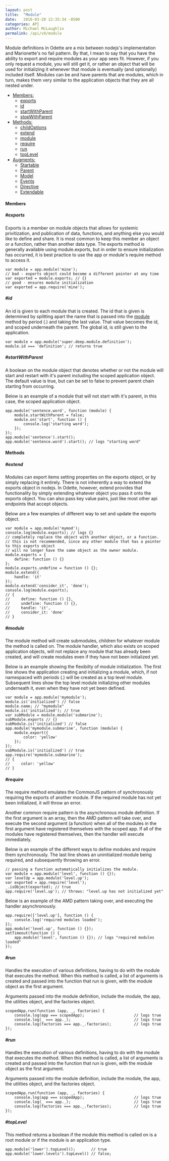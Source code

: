 ```yaml
---
layout: post
title:  "Module"
date:   2016-03-20 12:35:34 -0500
categories: API
author: Michael McLaughlin
permalink: /api/v0/module
---
```


<p>Module definitions in Odette are a mix between nodejs's implementation and Marionette's no fail pattern. By that, I mean to say that you have the ability to export and require modules as your app sees fit. However, if you only request a module, you will still get it, or rather an object that will be used for initializing it whenever that module is eventually (and optionally) included itself. Modules can be and have parents that are modules, which in turn, makes them very similar to the application objects that they are all nested under.</p>
<ul class="list navigation-links">
    <li class="left clear-left">
        <a href="#members">Members:</a>
        <ul class="list nested-list">
            <li class="left clear-left"><a href="#members_exports">exports</a></li>
            <li class="left clear-left"><a href="#members_id">id</a></li>
            <li class="left clear-left"><a href="#members_startWithParent">startWithParent</a></li>
            <li class="left clear-left"><a href="#members_stopWithParent">stopWithParent</a></li>
        </ul>
    </li>
    <li class="left clear-left">
        <a href="#methods">Methods:</a>
        <ul class="list nested-list">
            <li class="left clear-left"><a href="#methods_childOptions">childOptions</a></li>
            <li class="left clear-left"><a href="#methods_extend">extend</a></li>
            <li class="left clear-left"><a href="#methods_module">module</a></li>
            <li class="left clear-left"><a href="#methods_require">require</a></li>
            <li class="left clear-left"><a href="#methods_run">run</a></li>
            <li class="left clear-left"><a href="#methods_topLevel">topLevel</a></li>
        </ul>
    </li>
    <li class="left clear-left">
        <a href="javascript:void 0;">Augments:</a>
        <ul class="list nested-list">
            <li class="left clear-left"><a href="/api/v0/startable">Startable</a></li>
            <li class="left clear-left"><a href="/api/v0/parent">Parent</a></li>
            <li class="left clear-left"><a href="/api/v0/model">Model</a></li>
            <li class="left clear-left"><a href="/api/v0/events">Events</a></li>
            <li class="left clear-left"><a href="/api/v0/directive">Directive</a></li>
            <li class="left clear-left"><a href="/api/v0/extendable">Extendable</a></li>
        </ul>
    </li>
</ul>
<h4 id="members" class="title-headline">Members</h4>
<h5 id="members_exports" class="title-headline">#exports</h5>
<p>Exports is a member on module objects that allows for systemic privitization, and publication of data, functions, and anything else you would like to define and share. It is most common to keep this member an object or a function, rather than another data type. The exports method is generally available using module.exports, but in order to ensure initialization has occurred, it is best practice to use the app or module's require method to access it.</p>
<div class="card">
    <div class="card-content code-step">
        <pre class="code code-section"><code class="language-javascript">var module = app.module('mine');
// bad - exports object could become a different pointer at any time
var exported = module.exports; // {}
// good - ensures module initialization
var exported = app.require('mine');
</code></pre>
    </div>
</div>
<h5 id="members_id" class="title-headline">#id</h5>
<p>An id is given to each module that is created. The id that is given is determined by splitting apart the name that is passed into the <a href="#methods_module">module</a> method by period (.) and taking the last value. That value becomes the id, and scoped underneath the parent. The global id, is still given to the application.</p>
<div class="card">
    <div class="card-content code-step">
        <pre class="code code-section"><code class="language-javascript">var module = app.module('super.deep.module.definition');
module.id === 'definition'; // returns true</code></pre>
    </div>
</div>
<h5 id="members_startWithParent" class="title-headline">#startWithParent</h5>
<p>A boolean on the module object that denotes whether or not the module will start and restart with it's parent including the scoped application object. The default value is true, but can be set to false to prevent parent chain starting from occurring.</p>
<div class="card">
    <div class="card-content code-step">
        <p>Below is an example of a module that will not start with it's parent, in this case, the scoped application object.</p>
        <pre class="code code-section"><code class="language-javascript">app.module('sentence.word', function (module) {
    module.startWithParent = false;
    module.on('start', function () {
        console.log('starting word');
    });
});
app.module('sentence').start();
app.module('sentence.word').start(); // logs "starting word"</code></pre>
    </div>
</div>
<h4 id="methods" class="title-headline">Methods</h4>
<h5 id="methods_extend" class="title-headline">#extend</h5>
<p>Modules can export items setting properties on the exports object, or by simply replacing it entirely. There is not inherently a way to extend the exports object in nodejs. In Odette, however, extend provides that functionality by simply extending whatever object you pass it onto the exports object. You can also pass key value pairs, just like most other api endpoints that accept objects.</p>
<div class="card">
    <div class="card-content code-step">
        <p>Below are a few examples of different way to set and update the exports object.</p>
        <pre class="code code-section"><code class="language-javascript">var module = app.module('mymod');
console.log(module.exports); // logs {}
// completely replace the object with another object, or a function.
// this is not recommended, since any other module that has a pointer to this exports object
// will no longer have the same object as the owner module.
module.exports = {
    define: function () {}
};
module.exports.undefine = function () {};
module.extend({
    handle: 'it'
});
module.extend('consider_it', 'done');
console.log(module.exports);
// {
//     define: function () {},
//     undefine: function () {},
//     handle: 'it',
//     consider_it: 'done'
// }</code></pre>
    </div>
</div>
<h5 id="methods_module" class="title-headline">#module</h5>
<p>The module method will create submodules, children for whatever module the method is called on. The module handler, which also exists on scoped application objects, will not replace any module that has already been created, and will create modules even if they have not been initialized yet.</p>
<div class="card">
    <div class="card-content code-step">
        <p>Below is an example showing the flexibilty of module initialization. The first line shows the application creating and initializing a module, which, if not namespaced with periods (.) will be created as a top level module. Subsequent lines show the top level module initializing other modules underneath it, even when they have not yet been defined.</p>
        <pre class="code code-section"><code class="language-javascript">var module = app.module('mymodule');
module.is('initialized') // false
module.name; // "mymodule"
module.is('initialized'); // true
var subModule = module.module('submarine');
subModule.exports // {}
subModule.is('initialized') // false
app.module('mymodule.submarine', function (module) {
    module.export({
        color: 'yellow'
    });
});
subModule.is('initialized') // true
app.require('mymodule.submarine');
// {
//     color: 'yellow'
// }
</code></pre>
    </div>
</div>
<h5 id="require" class="title-headline">#require</h5>
<p>The require method emulates the CommonJS pattern of synchronously requiring the exports of another module. If the required module has not yet been initialized, it will throw an error.</p>
<p>Another common require pattern is the asynchronous module definition. If the first argument is an array, then the AMD pattern will take over, and execute the second argument (a function) when all of the modules in the first argument have registered themselves with the scoped app. If all of the modules have registered themselves, then the handler will execute immediately.</p>
<div class="card">
    <div class="card-content code-step">
        <p>Below is an example of the different ways to define modules and require them synchronously. The last line shows an uninitialized module being required, and subsequently throwing an error.</p>
        <pre class="code code-section"><code class="language-javascript">// passing a function automatically initializes the module.
var module = app.module('level', function () {});
var levelUp = app.module('level.up');
var exported = app.require('level');
_.isObject(exported); // true
app.require('level.up'); // throws: "level.up has not initialized yet"</code></pre>
    </div>
</div>
<div class="card">
    <div class="card-content code-step">
        <p>Below is an example of the AMD pattern taking over, and executing the handler asynchronously.</p>
        <pre class="code code-section"><code class="language-javascript">app.require(['level.up'], function () {
    console.log('required modules loaded');
});
app.module('level.up', function () {});
setTimeout(function () {
    app.module('level', function () {}); // logs "required modules loaded"
});</code></pre>
    </div>
</div>
<h5 id="run" class="title-headline">#run</h5>
<p>Handles the execution of various definitions, having to do with the module that executes the method. When this method is called, a list of arguments is created and passed into the function that run is given, with the module object as the first argument.</p>
<div class="card">
    <div class="card-content code-step">
        <p>Arguments passed into the module definition, include the module, the app, the utilities object, and the factories object.</p>
        <pre class="code code-section"><code class="language-javascript">scopedApp.run(function (app, _, factories) {
    console.log(app === scopedApp);                      // logs true
    console.log(_ === app._);                            // logs true
    console.log(factories === app._.factories);          // logs true
});</code></pre>
    </div>
</div>
<h5 id="run" class="title-headline">#run</h5>
<p>Handles the execution of various definitions, having to do with the module that executes the method. When this method is called, a list of arguments is created and passed into the function that run is given, with the module object as the first argument.</p>
<div class="card">
    <div class="card-content code-step">
        <p>Arguments passed into the module definition, include the module, the app, the utilities object, and the factories object.</p>
        <pre class="code code-section"><code class="language-javascript">scopedApp.run(function (app, _, factories) {
    console.log(app === scopedApp);                      // logs true
    console.log(_ === app._);                            // logs true
    console.log(factories === app._.factories);          // logs true
});</code></pre>
    </div>
</div>
<h5 id="topLevel" class="title-headline">#topLevel</h5>
<p>This method returns a boolean if the module this method is called on is a root module or if the module is an application type.</p>
<div class="card">
    <div class="card-content code-step">
        <pre class="code code-section"><code class="language-javascript">app.module('lower').topLevel();       // true
app.module('lower.levels').topLevel() // false;</code></pre>
    </div>
</div>